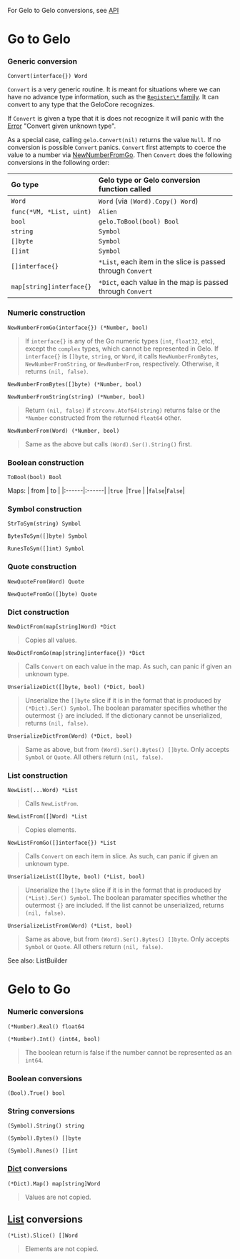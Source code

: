 For Gelo to Gelo conversions, see [API](API.md)

# Go to Gelo #

### Generic conversion ###
`Convert(interface{}) Word`

`Convert` is a very generic routine. It is meant for situations where we can have no advance type information, such as the [`Register\*` family](UsingTheVM#Adding_items_to_a_VM:_The_Register_*_family.md). It can convert to any type that the GeloCore recognizes.

If `Convert` is given a type that it is does not recognize it will panic with the [Error](GeloErrors#external_errors.md) "Convert given unknown type".

As a special case, calling `gelo.Convert(nil)` returns the value `Null`. If no conversion is possible `Convert` panics. `Convert` first attempts to coerce the value to a number via [NewNumberFromGo](GeloConversions#NumericConversions.md). Then `Convert` does the following conversions in the following order:

| Go type | Gelo type or Gelo conversion function called |
|:--------|:---------------------------------------------|
| `Word` | `Word` (via `(Word).Copy() Word`) |
| `func(*VM, *List, uint)` | `Alien` |
| `bool` | `gelo.ToBool(bool) Bool` |
| `string` | `Symbol` |
| `[]byte` | `Symbol` |
| `[]int` | `Symbol` |
| `[]interface{}` | `*List`, each item in the slice is passed through `Convert` |
| `map[string]interface{}` | `*Dict`, each value in the map is passed through `Convert` |


### Numeric construction ###
`NewNumberFromGo(interface{}) (*Number, bool)`
> If `interface{}` is any of the Go numeric types (`int`, `float32`, etc), except the `complex` types, which cannot be represented in Gelo. If `interface{}` is `[]byte`, `string`, or `Word`, it calls `NewNumberFromBytes`, `NewNumberFromString`, or `NewNumberFrom`, respectively. Otherwise, it returns `(nil, false)`.

`NewNumberFromBytes([]byte) (*Number, bool)`

`NewNumberFromString(string) (*Number, bool)`
> Return `(nil, false)` if `strconv.Atof64(string)` returns false or the `*Number` constructed from the returned `float64` other.

`NewNumberFrom(Word) (*Number, bool)`
> Same as the above but calls `(Word).Ser().String()` first.

### Boolean construction ###
`ToBool(bool) Bool`

Maps:
| from  | to    |
|:------|:------|
|`true `|`True` |
|`false`|`False`|

### Symbol construction ###
`StrToSym(string) Symbol`

`BytesToSym([]byte) Symbol`

`RunesToSym([]int) Symbol`

### Quote construction ###
`NewQuoteFrom(Word) Quote`

`NewQuoteFromGo([]byte) Quote`


### Dict construction ###
`NewDictFrom(map[string]Word) *Dict`
> Copies all values.

`NewDictFromGo(map[string]interface{}) *Dict`
> Calls `Convert` on each value in the map. As such, can panic if given an unknown type.

`UnserializeDict([]byte, bool) (*Dict, bool)`
> Unserialize the `[]byte` slice if it is in the format that is produced by `(*Dict).Ser() Symbol`. The boolean paramater specifies whether the outermost `{}` are included. If the dictionary cannot be unserialized, returns `(nil, false)`.

`UnserializeDictFrom(Word) (*Dict, bool)`
> Same as above, but from `(Word).Ser().Bytes() []byte`. Only accepts `Symbol` or `Quote`.  All others return `(nil, false)`.

### List construction ###
`NewList(...Word) *List`
> Calls `NewListFrom`.

`NewListFrom([]Word) *List`
> Copies elements.

`NewListFromGo([]interface{}) *List`
> Calls `Convert` on each item in slice. As such, can panic if given an unknown type.

`UnserializeList([]byte, bool) (*List, bool)`
> Unserialize the `[]byte` slice if it is in the format that is produced by `(*List).Ser() Symbol`. The boolean paramater specifies whether the outermost `{}` are included. If the list cannot be unserialized, returns `(nil, false)`.

`UnserializeListFrom(Word) (*List, bool)`
> Same as above, but from `(Word).Ser().Bytes() []byte`. Only accepts `Symbol` or `Quote`.  All others return `(nil, false)`.

See also: ListBuilder

# Gelo to Go #

### Numeric conversions ###

`(*Number).Real() float64`

`(*Number).Int() (int64, bool)`
> The boolean return is false if the number cannot be represented as an `int64`.

### Boolean conversions ###

`(Bool).True() bool`

### String conversions ###
`(Symbol).String() string`

`(Symbol).Bytes() []byte`

`(Symbol).Runes() []int`

### [Dict](Dict.md) conversions ###

`(*Dict).Map() map[string]Word`
> Values are not copied.

## [List](List.md) conversions ##

`(*List).Slice() []Word`
> Elements are not copied.